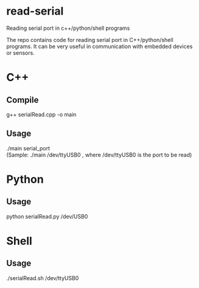 # read-serial    
Reading serial port in c++/python/shell programs    

The repo contains code for reading serial port in C++/python/shell programs. It can be very useful in communication with embedded devices or sensors.    

#  C++    
## Compile     
g++ serialRead.cpp -o main    

## Usage    
./main serial_port     
(Sample:  ./main /dev/ttyUSB0 , where /dev/ttyUSB0 is the port to be read)     

#  Python    
## Usage   
python serialRead.py /dev/USB0    

#  Shell    
## Usage    
./serialRead.sh /dev/ttyUSB0    

